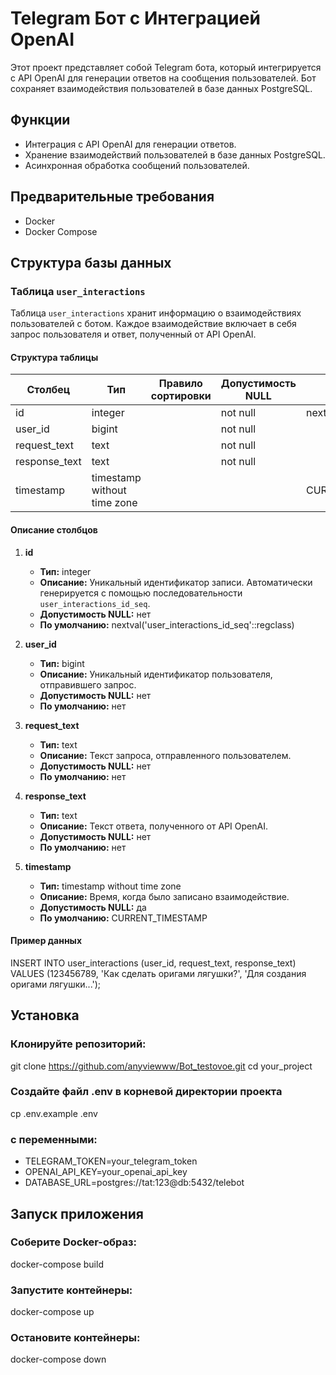 # Telegram Бот с Интеграцией OpenAI

Этот проект представляет собой Telegram бота, который интегрируется с API OpenAI для генерации ответов на сообщения пользователей. Бот сохраняет взаимодействия пользователей в базе данных PostgreSQL.

## Функции

- Интеграция с API OpenAI для генерации ответов.
- Хранение взаимодействий пользователей в базе данных PostgreSQL.
- Асинхронная обработка сообщений пользователей.

## Предварительные требования

- Docker
- Docker Compose


## Структура базы данных

### Таблица `user_interactions`

Таблица `user_interactions` хранит информацию о взаимодействиях пользователей с ботом. Каждое взаимодействие включает в себя запрос пользователя и ответ, полученный от API OpenAI.

#### Структура таблицы

| Столбец       | Тип                         | Правило сортировки | Допустимость NULL | По умолчанию                                  |
|---------------|-----------------------------|--------------------|-------------------|-----------------------------------------------|
| id            | integer                     |                    | not null          | nextval('user_interactions_id_seq'::regclass) |
| user_id       | bigint                      |                    | not null          |                                               |
| request_text  | text                        |                    | not null          |                                               |
| response_text | text                        |                    | not null          |                                               |
| timestamp     | timestamp without time zone |                    |                   | CURRENT_TIMESTAMP                             |

#### Описание столбцов

1. **id**
   - **Тип:** integer
   - **Описание:** Уникальный идентификатор записи. Автоматически генерируется с помощью последовательности `user_interactions_id_seq`.
   - **Допустимость NULL:** нет
   - **По умолчанию:** nextval('user_interactions_id_seq'::regclass)

2. **user_id**
   - **Тип:** bigint
   - **Описание:** Уникальный идентификатор пользователя, отправившего запрос.
   - **Допустимость NULL:** нет
   - **По умолчанию:** нет

3. **request_text**
   - **Тип:** text
   - **Описание:** Текст запроса, отправленного пользователем.
   - **Допустимость NULL:** нет
   - **По умолчанию:** нет

4. **response_text**
   - **Тип:** text
   - **Описание:** Текст ответа, полученного от API OpenAI.
   - **Допустимость NULL:** нет
   - **По умолчанию:** нет

5. **timestamp**
   - **Тип:** timestamp without time zone
   - **Описание:** Время, когда было записано взаимодействие.
   - **Допустимость NULL:** да
   - **По умолчанию:** CURRENT_TIMESTAMP

#### Пример данных

INSERT INTO user_interactions (user_id, request_text, response_text)
VALUES (123456789, 'Как сделать оригами лягушки?', 'Для создания оригами лягушки...');


## Установка
### Клонируйте репозиторий:

git clone https://github.com/anyviewww/Bot_testovoe.git
cd your_project

### Создайте файл .env в корневой директории проекта
cp .env.example .env

### c переменными:
- TELEGRAM_TOKEN=your_telegram_token
- OPENAI_API_KEY=your_openai_api_key
- DATABASE_URL=postgres://tat:123@db:5432/telebot



## Запуск приложения

### Соберите Docker-образ:
docker-compose build

### Запустите контейнеры:
docker-compose up

### Остановите контейнеры:
docker-compose down

